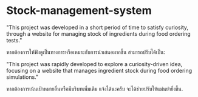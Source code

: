 # Stock-management-system
"This project was developed in a short period of time to satisfy curiosity, through a website for managing stock of ingredients during food ordering tests."

หากต้องการให้ฟังดูเป็นทางการหรือเหมาะกับการนำเสนอมากขึ้น สามารถปรับได้เป็น:

"This project was rapidly developed to explore a curiosity-driven idea, focusing on a website that manages ingredient stock during food ordering simulations."

หากต้องการเน้นเป้าหมายอื่นหรือมีบริบทเพิ่มเติม แจ้งได้นะครับ จะได้ช่วยปรับให้แม่นยำยิ่งขึ้น.
